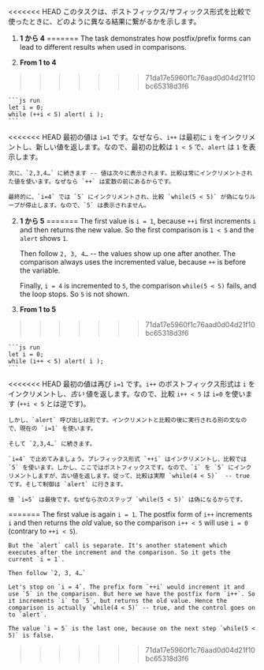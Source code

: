 <<<<<<< HEAD
このタスクは、ポストフィックス/サフィックス形式を比較で使ったときに、どのように異なる結果に繋がるかを示します。

1. **1 から 4**
=======
The task demonstrates how postfix/prefix forms can lead to different results when used in comparisons.

1. **From 1 to 4**
>>>>>>> 71da17e5960f1c76aad0d04d21f10bc65318d3f6

    ```js run
    let i = 0;
    while (++i < 5) alert( i );
    ```

<<<<<<< HEAD
    最初の値は `i=1` です。なぜなら、`i++` は最初に `i` をインクリメントし、新しい値を返します。なので、最初の比較は `1 < 5` で、`alert` は `1` を表示します。

    次に、`2,3,4…` に続きます -- 値は次々に表示されます。比較は常にインクリメントされた値を使います。なぜなら `++` は変数の前にあるからです。

    最終的に、`i=4` では `5` にインクリメントされ、比較 `while(5 < 5)` が偽になりループが停止します。なので、`5` は表示されません。
2. **1 から 5**
=======
    The first value is `i = 1`, because `++i` first increments `i` and then returns the new value. So the first comparison is `1 < 5` and the `alert` shows `1`.

    Then follow `2, 3, 4…` -- the values show up one after another. The comparison always uses the incremented value, because `++` is before the variable.

    Finally, `i = 4` is incremented to `5`, the comparison `while(5 < 5)` fails, and the loop stops. So `5` is not shown.
2. **From 1 to 5**
>>>>>>> 71da17e5960f1c76aad0d04d21f10bc65318d3f6

    ```js run
    let i = 0;
    while (i++ < 5) alert( i );
    ```

<<<<<<< HEAD
    最初の値は再び `i=1` です。`i++` のポストフィックス形式は `i` をインクリメントし、*古い* 値を返します。なので、比較 `i++ < 5` は `i=0` を使います (`++i < 5` とは逆です)。

    しかし、`alert` 呼び出しは別です。インクリメントと比較の後に実行される別の文なので、現在の `i=1` を使います。

    そして `2,3,4…` に続きます。

    `i=4` で止めてみましょう。プレフィックス形式 `++i` はインクリメントし、比較では `5` を使います。しかし、ここではポストフィックスです。なので、`i` を `5` にインクリメントしますが、古い値を返します。従って、比較は実際 `while(4 < 5)`  -- true です。そして制御は `alert` に行きます。

    値 `i=5` は最後です。なぜなら次のステップ `while(5 < 5)` は偽になるからです。
    
=======
    The first value is again `i = 1`. The postfix form of `i++` increments `i` and then returns the *old* value, so the comparison `i++ < 5` will use `i = 0` (contrary to `++i < 5`).

    But the `alert` call is separate. It's another statement which executes after the increment and the comparison. So it gets the current `i = 1`.

    Then follow `2, 3, 4…`

    Let's stop on `i = 4`. The prefix form `++i` would increment it and use `5` in the comparison. But here we have the postfix form `i++`. So it increments `i` to `5`, but returns the old value. Hence the comparison is actually `while(4 < 5)` -- true, and the control goes on to `alert`.

    The value `i = 5` is the last one, because on the next step `while(5 < 5)` is false.
>>>>>>> 71da17e5960f1c76aad0d04d21f10bc65318d3f6
